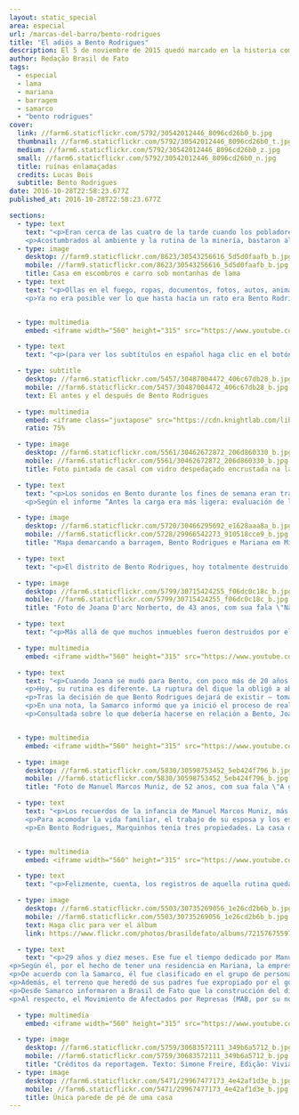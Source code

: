 ```yaml
---
layout: static_special
area: especial
url: /marcas-del-barro/bento-rodrigues
title: "El adiós a Bento Rodrigues"
description: El 5 de noviembre de 2015 quedó marcado en la historia como el día del mayor desastre ambiental de Brasil
author: Redação Brasil de Fato
tags:
  - especial
  - lama
  - mariana
  - barragem
  - samarco
  - "bento rodrigues"
cover:
  link: //farm6.staticflickr.com/5792/30542012446_8096cd26b0_b.jpg
  thumbnail: //farm6.staticflickr.com/5792/30542012446_8096cd26b0_t.jpg
  medium: //farm6.staticflickr.com/5792/30542012446_8096cd26b0_z.jpg
  small: //farm6.staticflickr.com/5792/30542012446_8096cd26b0_n.jpg
  title: ruínas enlamaçadas
  credits: Lucas Bois
  subtitle: Bento Rodrigues
date: 2016-10-28T22:58:23.677Z
published_at: 2016-10-28T22:58:23.677Z

sections:
  - type: text
    text: "<p>Eran cerca de las cuatro de la tarde cuando los pobladores de Bento Rodrigues, pequeño pueblo de la ciudad de Mariana, en el estado de Minas Gerais, comenzaron a sentir movimientos extraños. Entre los más de 600 habitantes los gritos se expandieron rápidamente. “¡El dique reventó!”, decían algunos de los vecinos que en medio de las corridas alertaban sobre el feroz barro con desechos que pronto afectaría al pueblo; que surgió en el siglo  XVIII, tornándose uno de los primeros espacios de minería en el estado.</p>
    <p>Acostumbrados al ambiente y la rutina de la minería, bastaron algunos segundos para que los pobladores entendieran que el dique de Fundão, perteneciente a la  minera Samarco (un emprendimiento conjunto de las empresas Vale y BHP Billiton), se había roto. Mismo los que se negaron a creer de inmediato en lo que pasaba – al no haber oído ningún aviso oficial ni alerta sonora – no demoraron mucho en percibir la gravedad de la situación.</p>"
  - type: image
    desktop: //farm9.staticflickr.com/8623/30543256616_5d5d0faafb_b.jpg
    mobile: //farm9.staticflickr.com/8623/30543256616_5d5d0faafb_b.jpg
    title: Casa em escombros e carro sob montanhas de lama
  - type: text
    text: "<p>Ollas en el fuego, ropas, documentos, fotos, autos, animales, todo quedó atrás para llegar a las partes más altas del pueblo. En medio de la desolación y la búsqueda de noticias sobre el paradero de amigos, parientes y vecinos, hubo quienes pudieron parar y entre lágrimas observar como la avalancha de barro destruía calles, casas, la escuela y el centro de salud.</p>
    <p>Ya no era posible ver lo que hasta hacía un rato era Bento Rodrigues. Salvo por algunos autos y techos que se movían sin rumbo en el río de barro. De las 200 casas, poco más de veinte quedaron en pie. Entre pobladores y trabajadores de la minera murieron 19 personas. En pocos minutos, tragados por el barro, se hundieron y perdieron objetos personales, plantaciones, hogares, memorias y vidas. Fue el adiós a Bento Rodrigues.</p>"


  - type: multimedia
    embed: <iframe width="560" height="315" src="https://www.youtube.com/embed/cy-1G6Js3cc" frameborder="0" allowfullscreen></iframe>

  - type: text
    text: "<p>(para ver los subtítulos en español haga clic en el botón abajo al lado de configuraciones)</p>"

  - type: subtitle
    desktop: //farm6.staticflickr.com/5457/30487004472_406c67db28_b.jpg
    mobile: //farm6.staticflickr.com/5457/30487004472_406c67db28_b.jpg
    text: El antes y el después de Bento Rodrigues

  - type: multimedia
    embed: <iframe class="juxtapose" src="https://cdn.knightlab.com/libs/juxtapose/latest/embed/index.html?uid=9a91474c-88df-11e5-a524-0e7075bba956" width="100%" height="747px" frameborder="0"></iframe>
    ratio: 75%

  - type: image
    desktop: //farm6.staticflickr.com/5561/30462672872_206d860330_b.jpg
    mobile: //farm6.staticflickr.com/5561/30462672872_206d860330_b.jpg
    title: Foto pintada de casal com vidro despedaçado encrustada na lama

  - type: text
    text: "<p>Los sonidos en Bento durante los fines de semana eran tradicionales: niños jugando por las calles, pequeñas charlas con vecinos y amigos en los frentes de las casas, fiestas y reuniones familiares. Con todo bajo el barro, el 6 de noviembre era para ser el día más silencioso del pequeño pueblo minero. Pero esta vez el ambiente de Bento Rodrigues se llenó de ruido de helicópteros y grupos de rescate, que circulaban en busca de sobrevivientes.</p>
    <p>Según el informe “Antes la carga era más ligera: evaluación de los aspectos económicos, políticos y sociales del desastre de la Samarco/Vale/BHP en Mariana (MG)”, del Grupo Política, Economía, Minería, Ambiente y Sociedad (PoEMAS), el barro de desechos causó “destrucción socioambiental por 663 km en los ríos Gualaxo del Norte, Carmo, y Doce, hasta llegar a la desembocadura del último, donde entró 80 km2 en el mar”.</p>"

  - type: image
    desktop: //farm6.staticflickr.com/5720/30466295692_e1628aaa8a_b.jpg
    mobile: //farm6.staticflickr.com/5728/29966542273_910518cce9_b.jpg
    title: "Mapa demarcando a barragem, Bento Rodrigues e Mariana em Minas Gerais"

  - type: text
    text: "<p>El distrito de Bento Rodrigues, hoy totalmente destruido, fue apenas el primer lugar afectado, y por lo tanto, una de las paradas del equipo de Brasil de Fato para el especial Las marcas del barro – Un año de resistencia en la cuenca del Río Doce.</p><p>“Ahí era la casa de Paulo César, ahí la de Doña Geralda, ahí el terreno de mi suegro, un poco más allá el bar de la Sandra, y aquí la casa de Joaquim”, dice Joana D'arc Norberto, de 43 años, al comenzar la charla, mientras recorre lo que quedó de Bento Rodrigues, casi un año después de lo ocurrido.</p>"

  - type: image
    desktop: //farm6.staticflickr.com/5799/30715424255_f06dc0c18c_b.jpg
    mobile: //farm6.staticflickr.com/5799/30715424255_f06dc0c18c_b.jpg
    title: "Foto de Joana D'arc Norberto, de 43 anos, com sua fala \"Não estava em casa quando tudo aconteceu. Um genro me ligou e disse: 'ei, Joana, acabou Bento, morreu todo mundo'\""

  - type: text
    text: "<p>Más allá de que muchos inmuebles fueron destruidos por el barro, o han desaparecido completamente del mapa, los más de veinte años viviendo en el distrito le garantizan a la dueña de casa la minuciosidad en la memoria. Los lugares exactos de las casas de los afectados todavía son recordados.</p><p>Fueron pocas las pertenencias recuperadas por Joana y su familia. Aunque su casa haya sido una de las pocas que no fue afectada directamente por el aluvión – ya que se ubica en la parte alta del poblado –, pasaron días hasta que ella y sus vecinos pudieron volver al lugar, y muchas de sus pertenencias fueron robadas.</p><p>\"Nosotros siempre pedíamos para entrar allá, para sacar alguna cosa, pensando en que cuando Dios nos bendijera y tuviéramos una nueva casa, pudiéramos llevar algo. Pero no se podía entrar. Hoy no tenemos más nada, porque los otros saquearon todo\", se lamenta.</p><p>Madre de seis hijos, Joana camina por la antigua casa recordando cómo fue algún día. (ver video). Cada vez que vuelvo aquí es una tristeza\", dice, aunque asegura que igual trata de volver siempre que es posible a Bento Rodrigues. Todavía tiene la esperanza de rescatar alguna esperanza, alguna memoria.</p>"

  - type: multimedia
    embed: <iframe width="560" height="315" src="https://www.youtube.com/embed/z1yucpZvuL8" frameborder="0" allowfullscreen></iframe>

  - type: text
    text: "<p>Cuando Joana se mudó para Bento, con poco más de 20 años, estaba embarazada de su primer hijo. La vida en el pequeño pueblo se convirtió en la vida que siempre quiso. Uno de sus recuerdos más felices es pasear a caballo.  El trayecto de dos horas hasta el centro de Mariana, que hacía en carroza, le permitía admirar el paisaje, que recuerda lindo.</p>
    <p>Hoy, su rutina es diferente. La ruptura del dique la obligó a abandonar la vida rural, y a vivir junto a su familia en un hotel por más de un mes. En diciembre de 2015, se mudaron para una chacra en Mariana, donde, de a poco, han conseguido recuperar parte de la antigua rutina.  “Algunas cosas conseguimos recuperar, pero otras no”, dice, recordando los caballos, las mulas, gallinas y plantaciones que se llevó el barro.</p>
    <p>Tras la decisión de que Bento Rodrigues dejará de existir – tomada en una asamblea realizada en setiembre –, una comunidad será construida por la Samarco en un nuevo terreno. “Ellos están moviendo aquí, y nosotros estamos quedando para atrás. Eso que ellos están moviendo, yo creo que debe ser para darnos nuestras casas. Y todos nosotros todavía las estamos esperando”, se desahoga la matriarca, mientras camina entre los restos y ve camiones que pasan (ver capítulo 2).</p>
    <p>En una nota, la Samarco informó que ya inició el proceso de realojamiento y reconstrucción de las comunidades afectadas en Bento Rodrigues, Paracatu de Baixo y Gesteira. “Las familias ya eligieron los terrenos donde los nuevos distritos serán construidos. Las obras serán entregadas de aquí a 2019”, afirma la minera.</p>
    <p>Consultada sobre lo que debería hacerse en relación a Bento, Joana es categórica: “yo creo que se debería dejar para ser una ciudad histórica, para preservar la memoria de todo el mundo”.</p>"


  - type: multimedia
    embed: <iframe width="560" height="315" src="https://www.youtube.com/embed/4j2PAsEEKOs" frameborder="0" allowfullscreen></iframe>

  - type: image
    desktop: //farm6.staticflickr.com/5830/30598753452_5eb424f796_b.jpg
    mobile: //farm6.staticflickr.com/5830/30598753452_5eb424f796_b.jpg
    title: "Foto de Manuel Marcos Muniz, de 52 anos, com sua fala \"A gente acha que já passou, que já acabou, mas tem dia que a gente só vive em função da tragédia da Samarco, do rompimento da barragem\""

  - type: text
    text: "<p>Los recuerdos de la infancia de Manuel Marcos Muniz, más conocido como Marquinhos, son de Bento Rodrigues. Los aprendizajes del campo vinieron de sus padres, que se mudaron para el pequeño poblado cuando él todavía era un niño. La rutina de la familia era guiada por la crianza de animales y las plantaciones alrededor de la casa.</p><p>Las transformaciones del poblado minero ocurrieron al compás de los cambios en su vida. Inicio de los estudios, la primera novia, el casamiento, el nacimiento de su única hija. Jubilado y con 52 años, a cada recuerdo rastreado en su memoria, un relato sobre Bento. “Las raíces estaban todas ahí”, dice.</p>
    <p>Para acomodar la vida familiar, el trabajo de su esposa y los estudios de su hija, al inicio de los años 2000 la rutina pasó a dividirse entre Bento Rodrigues y el centro del municipio de Mariana, donde también construyeron una casa. La crianza de gallinas, cerdos y el cultivo permanecieron en el pequeño distrito, al cuidado de uno de sus hermanos. Los fines de semana el propio Marquinhos se responsabilizaba de la plantación, y aprovechaba la vida en el campo con su familia.</p>
    <p>En Bento Rodrigues, Marquinhos tenía tres propiedades. La casa de sus padres, como herencia dividida entre él y siete hermanos, y dos terrenos. Una vez jubilado, y con su hija crecida, el plan era volver, ya que pretendía pasar el resto de su vida. Ver la destrucción después de que el barro pasó es “un sueño interrumpido”, se lamenta. Una marca para toda la vida; dice del momento en el que supo que Bento no existiría más (ver video).</p>"


  - type: multimedia
    embed: <iframe width="560" height="315" src="https://www.youtube.com/embed/Gii1uTncPxE" frameborder="0" allowfullscreen></iframe>

  - type: text
    text: "<p>Felizmente, cuenta, los registros de aquella rutina quedaron a salvo en las fotografías que guardaban en su casa en Mariana. No todo se perdió en el barro.</p>"

  - type: image
    desktop: //farm6.staticflickr.com/5503/30735269056_1e26cd2b6b_b.jpg
    mobile: //farm6.staticflickr.com/5503/30735269056_1e26cd2b6b_b.jpg
    text: Haga clic para ver el álbum 
    link: https://www.flickr.com/photos/brasildefato/albums/72157675597652176

  - type: text
    text: "<p>29 años y diez meses. Ese fue el tiempo dedicado por Manuel Marcos a trabajar para la Samarco, empresa en la que fue operador e hizo el mantenimiento de bombas en el mineroducto. Un año después de la ruptura del dique, tiene una posición crítica hacia la minera.</p>
<p>Según él, por el hecho de tener una residencia en Mariana, la empresa no lo reconoce como afectado directo de Bento Rodrigues. A pesar de que Marquinhos recibe la tarjeta de auxilio financiero, paga mensualmente, el jubilado no fue incluido en el grupo de pobladores afectados que recibieron 20 mil reales de indemnización por vivir en la comunidad.</p>
<p>De acuerdo con la Samarco, él fue clasificado en el grupo de personas que apenas tenían terrenos o inmuebles, o sea, no vivían en Bento Rodrigues. Estos propietarios recibieron el valor de 10 mil reales como indemnización anticipada. Marquinhos se negó a ser incluido en ese grupo, por discrepar con la empresa, ya que mantenía una vida regular en el distrito.</p>
<p>Además, el terreno que heredó de sus padres fue expropiado por el gobernador de Minas Gerais, Fernando Pimentel (PT) que, en setiembre de este año, firmó un requerimiento administrativo de terrenos en el distrito de Bento Rodrigues para que la minera construya el dique S4.</p>
<p>Desde Samarco informaron a Brasil de Fato que la construcción del dique S4 fue autorizada por decreto del gobierno de Minas Gerais, y que, “en la práctica, establece el requerimiento administrativo de los terrenos, que afecta la posesión pero no la propiedad”. Y agregan, que “corresponderá a Samarco dar al Estado los recursos para la indemnización por el uso del área, de acuerdo con los procedimientos que sean definidos por el gobierno”.</p>
<p>Al respecto, el Movimiento de Afectados por Represas (MAB, por su nombre en portugués), se posicionó diciendo que la acción del gobierno estadual apenas simboliza “un Estado rehén de los intereses privados de las mineras trasnacionales”.</p>"

  - type: multimedia
    embed: <iframe width="560" height="315" src="https://www.youtube.com/embed/u-ddXSEut9A" frameborder="0" allowfullscreen></iframe>

  - type: image
    desktop: //farm6.staticflickr.com/5759/30683572111_349b6a5712_b.jpg
    mobile: //farm6.staticflickr.com/5759/30683572111_349b6a5712_b.jpg
    title: "Créditos da reportagem. Texto: Simone Freire, Edição: Viviana Fernandes, Vídeo e Foto: José Eduardo Bernardes e Guilherme Weimann, Arte: Wilcker Morais"
  - type: image
    desktop: //farm6.staticflickr.com/5471/29967477173_4e42af1d3e_b.jpg
    mobile: //farm6.staticflickr.com/5471/29967477173_4e42af1d3e_b.jpg
    title: Única parede de pé de uma casa
---
```

